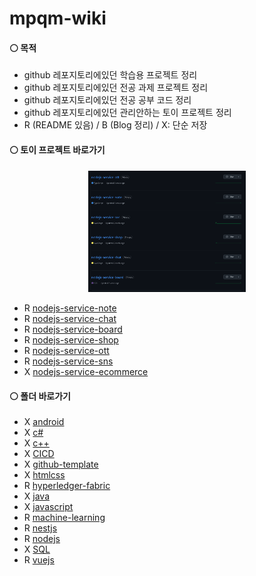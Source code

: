 # mpqm-wiki
#### ⚪ 목적
* github 레포지토리에있던 학습용 프로젝트 정리
* github 레포지토리에있던 전공 과제 프로젝트 정리
* github 레포지토리에있던 전공 공부 코드 정리
* github 레포지토리에있던 관리안하는 토이 프로젝트 정리
* R (README 있음) / B (Blog 정리) / X: 단순 저장

#### ⚪ 토이 프로젝트 바로가기
<div align="center">
    <img  style="width: 50%" src="./wiki-images/main/before.png">
</div>

* R [nodejs-service-note](https://github.com/mpqm/my-study/tree/main/nodejs-service-note)
* R [nodejs-service-chat](https://github.com/mpqm/my-study/tree/main/nodejs-service-chat)
* R [nodejs-service-board](https://github.com/mpqm/my-study/tree/main/nodejs-service-board)
* R [nodejs-service-shop](https://github.com/mpqm/my-study/tree/main/nodejs-service-shop)
* R [nodejs-service-ott](https://github.com/mpqm/my-study/tree/main/nodejs-service-ott)
* R [nodejs-service-sns](https://github.com/mpqm/my-study/tree/main/nodejs-service-sns)
* X [nodejs-service-ecommerce](https://github.com/mpqm/my-study/tree/main/nodejs-service-ecommerce)


#### ⚪ 폴더 바로가기
* X [android](https://github.com/mpqm/my-study/tree/main/android)
* X [c#](https://github.com/mpqm/my-study/tree/main/c%23)
* X [c++](https://github.com/mpqm/my-study/tree/main/c%2B%2B)
* X [CICD](https://github.com/mpqm/my-study/tree/main/CICD)
* X [github-template](https://github.com/mpqm/my-study/tree/main/github-template)
* X [htmlcss](https://github.com/mpqm/my-study/tree/main/htmlcss)
* R [hyperledger-fabric](https://github.com/mpqm/my-study/tree/main/hyperledger-fabric)
* X [java](https://github.com/mpqm/my-study/tree/main/java)
* X [javascript](https://github.com/mpqm/my-study/tree/main/javascript)
* R [machine-learning](https://github.com/mpqm/my-study/tree/main/machine-learning)
* R [nestjs](https://github.com/mpqm/my-study/tree/main/nestjs)
* R [nodejs](https://github.com/mpqm/my-study/tree/main/nodejs)
* X [SQL](https://github.com/mpqm/my-study/tree/main/SQL)
* R [vuejs](https://github.com/mpqm/my-study/tree/main/vuejs)